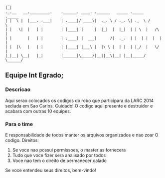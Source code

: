 ```
 _
|_|
._.__   __._________.    .______. ____. .______   _____ ._____   ._____
| |  \ |  |___. .___|    | .____|/ ____\|  ._. \ / ._. \| ._  \ /      \
| |   \|  |   | |        | |____| |     |  |_|  |  |_|  | | \  |   /\   |
| |       |   | |        | .____| |  ___|      /|  ._.  | |  | |  |  |  |
| |  |\   |   | |        | |____| |___\ |  |\ \ |  | |  | |_/  |   \/   |
|_|__| \__|   |_|        |______|\_____/|__||__\|__| |__|_____/ \______/
```

## Equipe Int Egrado;
### Descricao

Aqui serao colocados os codigos do robo que participara da LARC 2014 sediada em Sao Carlos. Cuidado! O codigo aqui presente e destruidor e acabara com outras 10 equipes.

### Para o time

E responsabilidade de todos manter os arquivos organizados e nao zoar O
codigo. Direitos:


1. Se voce nao possui permissoes, o master as fornecera
2. Tudo que voce fizer sera analisado por todos
3. Voce nao tem o direito de permanecer calado


Se voce entendeu seus direitos, bem-vindo!

